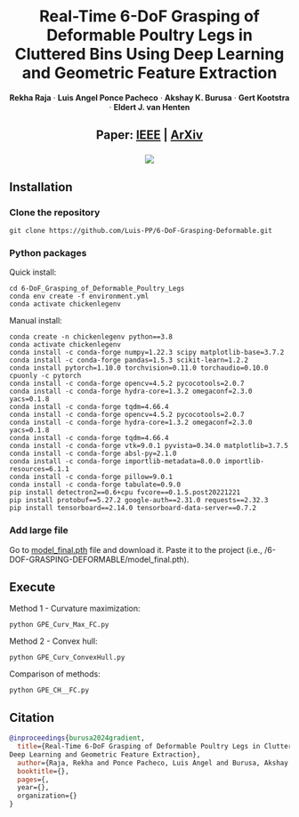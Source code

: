 <p align="center">
  <h1 align="center">Real-Time 6-DoF Grasping of Deformable Poultry Legs in Cluttered Bins Using
Deep Learning and Geometric Feature Extraction</h1>
  <p align="center">
    <strong>Rekha Raja</strong>
    ·
    <strong>Luis Angel Ponce Pacheco</strong>
    ·
    <strong>Akshay K. Burusa</strong>
    ·
    <strong>Gert Kootstra</strong>
    ·
    <strong>Eldert J. van Henten</strong>
  </p>
</p>

<h2 align="center">
  Paper: 
  <a href="https://" target="_blank">IEEE</a> | 
  <a href="https://" target="_blank">ArXiv</a>
</h2>



<h3 align="center">

  ![](Short_Simple_x4.gif)

</h3>



## Installation


### Clone the repository

```
git clone https://github.com/Luis-PP/6-DoF-Grasping-Deformable.git
```

### Python packages

Quick install:
```
cd 6-DoF_Grasping_of_Deformable_Poultry_Legs
conda env create -f environment.yml
conda activate chickenlegenv
```
Manual install:
```
conda create -n chickenlegenv python==3.8
conda activate chickenlegenv
conda install -c conda-forge numpy=1.22.3 scipy matplotlib-base=3.7.2 
conda install -c conda-forge pandas=1.5.3 scikit-learn=1.2.2
conda install pytorch=1.10.0 torchvision=0.11.0 torchaudio=0.10.0 cpuonly -c pytorch
conda install -c conda-forge opencv=4.5.2 pycocotools=2.0.7
conda install -c conda-forge hydra-core=1.3.2 omegaconf=2.3.0 yacs=0.1.8
conda install -c conda-forge tqdm=4.66.4
conda install -c conda-forge opencv=4.5.2 pycocotools=2.0.7
conda install -c conda-forge hydra-core=1.3.2 omegaconf=2.3.0 yacs=0.1.8
conda install -c conda-forge tqdm=4.66.4
conda install -c conda-forge vtk=9.0.1 pyvista=0.34.0 matplotlib=3.7.5
conda install -c conda-forge absl-py=2.1.0
conda install -c conda-forge importlib-metadata=8.0.0 importlib-resources=6.1.1
conda install -c conda-forge pillow=9.0.1
conda install -c conda-forge tabulate=0.9.0
pip install detectron2==0.6+cpu fvcore==0.1.5.post20221221
pip install protobuf==5.27.2 google-auth==2.31.0 requests==2.32.3
pip install tensorboard==2.14.0 tensorboard-data-server==0.7.2
```


### Add large file
Go to [model_final.pth](https://drive.google.com/file/d/1cjJ5UrVO298LzIcI5di2yT2fm8wcMwsq/view?usp=sharing) file and download it. Paste it to the project (i.e., /6-DOF-GRASPING-DEFORMABLE/model_final.pth).

## Execute

Method 1 - Curvature maximization:
```
python GPE_Curv_Max_FC.py
```

Method 2 - Convex hull:
```
python GPE_Curv_ConvexHull.py
```

Comparison of methods:
```
python GPE_CH__FC.py
```

## Citation
```bibtex
@inproceedings{burusa2024gradient,
  title={Real-Time 6-DoF Grasping of Deformable Poultry Legs in Cluttered Bins Using
Deep Learning and Geometric Feature Extraction},
  author={Raja, Rekha and Ponce Pacheco, Luis Angel and Burusa, Akshay K and Kootstra, Gert and van Henten, Eldert J},
  booktitle={},
  pages={,
  year={},
  organization={}
}
```